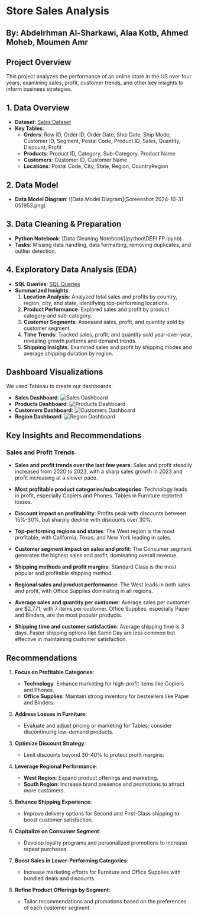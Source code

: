 # Store Sales Analysis

## By: Abdelrhman Al-Sharkawi, Alaa Kotb, Ahmed Moheb, Moumen Amr  

## Project Overview  
This project analyzes the performance of an online store in the US over four years, examining sales, profit, customer trends, and other key insights to inform business strategies.

## 1. Data Overview  
- **Dataset**: [Sales Dataset](https://www.datawithbaraa.com/tableau/tableau-sales-project-thank-you/#google_vignette)  
- **Key Tables**:  
  - **Orders**: Row ID, Order ID, Order Date, Ship Date, Ship Mode, Customer ID, Segment, Postal Code, Product ID, Sales, Quantity, Discount, Profit  
  - **Products**: Product ID, Category, Sub-Category, Product Name  
  - **Customers**: Customer ID, Customer Name  
  - **Locations**: Postal Code, City, State, Region, CountryRegion  

## 2. Data Model  
- **Data Model Diagram**: ![Data Model Diagram](Screenshot 2024-10-31 051953.png)  

## 3. Data Cleaning & Preparation  
- **Python Notebook**: [Data Cleaning Notebook](python\DEPI FP.ipynb)  
- **Tasks**: Missing data handling, data formatting, removing duplicates, and outlier detection.  

## 4. Exploratory Data Analysis (EDA)  
- **SQL Queries**: [SQL Queries](sql\SQLQuery2[1].txt)  
- **Summarized Insights**:  
  1. **Location Analysis**: Analyzed total sales and profits by country, region, city, and state, identifying top-performing locations.  
  2. **Product Performance**: Explored sales and profit by product category and sub-category.  
  3. **Customer Segments**: Assessed sales, profit, and quantity sold by customer segment.  
  4. **Time Trends**: Tracked sales, profit, and quantity sold year-over-year, revealing growth patterns and demand trends.  
  5. **Shipping Insights**: Examined sales and profit by shipping modes and average shipping duration by region.  

## Dashboard Visualizations  
We used Tableau to create our dashboards:  
- **Sales Dashboard**: ![Sales Dashboard](dashboard/1730105243371.jpeg)  
- **Products Dashboard**: ![Products Dashboard](dashboard/1730105242959.jpeg)  
- **Customers Dashboard**: ![Customers Dashboard](dashboard/1730105243117.jpeg)  
- **Region Dashboard**: ![Region Dashboard](dashboard/1730105243319.jpeg)  

## Key Insights and Recommendations  
### Sales and Profit Trends  
- **Sales and profit trends over the last few years**: Sales and profit steadily increased from 2020 to 2023, with a sharp sales growth in 2023 and profit increasing at a slower pace.  

- **Most profitable product categories/subcategories**: Technology leads in profit, especially Copiers and Phones. Tables in Furniture reported losses.  

- **Discount impact on profitability**: Profits peak with discounts between 15%-30%, but sharply decline with discounts over 30%.  

- **Top-performing regions and states**: The West region is the most profitable, with California, Texas, and New York leading in sales.  

- **Customer segment impact on sales and profit**: The Consumer segment generates the highest sales and profit, dominating overall revenue.  

- **Shipping methods and profit margins**: Standard Class is the most popular and profitable shipping method.  

- **Regional sales and product performance**: The West leads in both sales and profit, with Office Supplies dominating in all regions.  

- **Average sales and quantity per customer**: Average sales per customer are $2,771, with 7 items per customer. Office Supplies, especially Paper and Binders, are the most popular products.  

- **Shipping time and customer satisfaction**: Average shipping time is 3 days. Faster shipping options like Same Day are less common but effective in maintaining customer satisfaction.  

## Recommendations  
1. **Focus on Profitable Categories**:  
   - **Technology**: Enhance marketing for high-profit items like Copiers and Phones.  
   - **Office Supplies**: Maintain strong inventory for bestsellers like Paper and Binders.  

2. **Address Losses in Furniture**:  
   - Evaluate and adjust pricing or marketing for Tables; consider discontinuing low-demand products.  

3. **Optimize Discount Strategy**:  
   - Limit discounts beyond 30-40% to protect profit margins.  

4. **Leverage Regional Performance**:  
   - **West Region**: Expand product offerings and marketing.  
   - **South Region**: Increase brand presence and promotions to attract more customers.  

5. **Enhance Shipping Experience**:  
   - Improve delivery options for Second and First-Class shipping to boost customer satisfaction.  

6. **Capitalize on Consumer Segment**:  
   - Develop loyalty programs and personalized promotions to increase repeat purchases.  

7. **Boost Sales in Lower-Performing Categories**:  
   - Increase marketing efforts for Furniture and Office Supplies with bundled deals and discounts.  

8. **Refine Product Offerings by Segment**:  
   - Tailor recommendations and promotions based on the preferences of each customer segment.  



